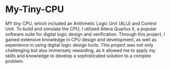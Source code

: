 # My-Tiny-CPU

 MY tiny CPU, which included an Arithmetic Logic Unit (ALU) and Control Unit. To build and simulate the CPU, 
 I utilized Altera Quartus II, a popular software suite for digital logic design and verification. Through this project, 
 I gained extensive knowledge in CPU design and development, as well as experience in using digital logic design tools. 
 This project was not only challenging but also immensely rewarding, as it allowed me to apply my skills and knowledge to develop a sophisticated solution to a complex problem.
